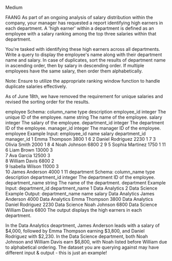 Medium

FAANG
As part of an ongoing analysis of salary distribution within the company, your manager has requested a report identifying high earners in each department. A 'high earner' within a department is defined as an employee with a salary ranking among the top three salaries within that department.

You're tasked with identifying these high earners across all departments. Write a query to display the employee's name along with their department name and salary. In case of duplicates, sort the results of department name in ascending order, then by salary in descending order. If multiple employees have the same salary, then order them alphabetically.

Note: Ensure to utilize the appropriate ranking window function to handle duplicate salaries effectively.

As of June 18th, we have removed the requirement for unique salaries and revised the sorting order for the results.

employee Schema:
column_name	type	description
employee_id	integer	The unique ID of the employee.
name	string	The name of the employee.
salary	integer	The salary of the employee.
department_id	integer	The department ID of the employee.
manager_id	integer	The manager ID of the employee.
employee Example Input:
employee_id	name	salary	department_id	manager_id
1	Emma Thompson	3800	1	6
2	Daniel Rodriguez	2230	1	7
3	Olivia Smith	2000	1	8
4	Noah Johnson	6800	2	9
5	Sophia Martinez	1750	1	11
6	Liam Brown	13000	3	
7	Ava Garcia	12500	3	
8	William Davis	6800	2	
9	Isabella Wilson	11000	3	
10	James Anderson	4000	1	11
department Schema:
column_name	type	description
department_id	integer	The department ID of the employee.
department_name	string	The name of the department.
department Example Input:
department_id	department_name
1	Data Analytics
2	Data Science
Example Output:
department_name	name	salary
Data Analytics	James Anderson	4000
Data Analytics	Emma Thompson	3800
Data Analytics	Daniel Rodriguez	2230
Data Science	Noah Johnson	6800
Data Science	William Davis	6800
The output displays the high earners in each department.

In the Data Analytics deaprtment, James Anderson leads with a salary of $4,000, followed by Emma Thompson earning $3,800, and Daniel Rodriguez with $2,230.
In the Data Science department, both Noah Johnson and William Davis earn $6,800, with Noah listed before William due to alphabetical ordering.
The dataset you are querying against may have different input & output - this is just an example!

